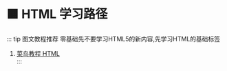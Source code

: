 # 🟧 HTML 学习路径


::: tip 图文教程推荐
零基础先不要学习HTML5的新内容,先学习HTML的基础标签

1. [菜鸟教程 HTML](https://www.runoob.com/html/html-tutorial.html)  
::: 